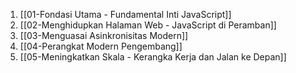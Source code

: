 1. [[01-Fondasi Utama - Fundamental Inti JavaScript]]
2. [[02-Menghidupkan Halaman Web - JavaScript di Peramban]]
3. [[03-Menguasai Asinkronisitas Modern]]
4. [[04-Perangkat Modern Pengembang]]
5. [[05-Meningkatkan Skala - Kerangka Kerja dan Jalan ke Depan]]
